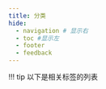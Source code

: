```yaml
---
title: 分类
hide:
  - navigation # 显示右
  - toc #显示左
  - footer
  - feedback
---
```


!!! tip
    以下是相关标签的列表
